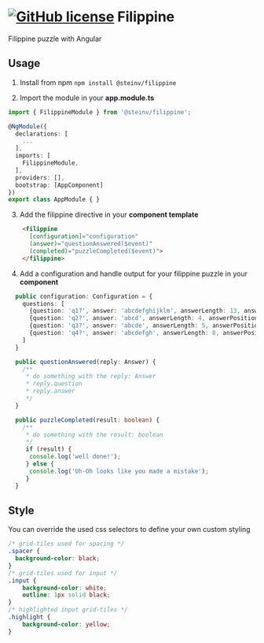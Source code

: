 # [![GitHub license](https://img.shields.io/github/license/Smip/ngx-materialize.svg)](https://github.com/Smip/ngx-materialize/blob/master/LICENSE) Filippine

Filippine puzzle with Angular

## Usage

1. Install from npm
`npm install @steinv/filippine`

2. Import the module in your **app.module.ts**
```ts
import { FilippineModule } from '@steinv/filippine';

@NgModule({
  declarations: [
    ...
  ],
  imports: [
    FilippineModule,
  ],
  providers: [],
  bootstrap: [AppComponent]
})
export class AppModule { }
```

3. Add the filippine directive in your **component template**
```html
    <filippine 
      [configuration]="configuration" 
      (answer)="questionAnswered($event)" 
      (completed)="puzzleCompleted($event)">
    </filippine>
```

4. Add a configuration and handle output for your filippine puzzle in your **component**
```ts
  public configuration: Configuration = {
    questions: [
      {question: 'q1?', answer: 'abcdefghijklm', answerLength: 13, answerPosition: 10},
      {question: 'q2?', answer: 'abcd', answerLength: 4, answerPosition: 1},
      {question: 'q3?', answer: 'abcde', answerLength: 5, answerPosition: 2},
      {question: 'q4?', answer: 'abcdefgh', answerLength: 8, answerPosition: 2},
    ]
  }

  public questionAnswered(reply: Answer) {
    /**
     * do something with the reply: Answer 
     * reply.question
     * reply.answer
     */
  }

  public puzzleCompleted(result: boolean) {
    /**
     * do something with the result: boolean 
     */
     if (result) {
      console.log('well done!');
     } else {
      console.log('Uh-Oh looks like you made a mistake');
     }
  }
```

## Style

You can override the used css selectors to define your own custom styling
```css
/* grid-tiles used for spacing */
.spacer {
  background-color: black; 
}
/* grid-tiles used for input */
.input {
    background-color: white;
    outline: 1px solid black;
}
/* highlighted input grid-tiles */
.highlight {
    background-color: yellow;
}
```
